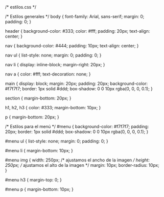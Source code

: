 /* estilos.css */

/* Estilos generales */
body {
  font-family: Arial, sans-serif;
  margin: 0;
  padding: 0;
}

header {
  background-color: #333;
  color: #fff;
  padding: 20px;
  text-align: center;
}

nav {
  background-color: #444;
  padding: 10px;
  text-align: center;
}

nav ul {
  list-style: none;
  margin: 0;
  padding: 0;
}

nav li {
  display: inline-block;
  margin-right: 20px;
}

nav a {
  color: #fff;
  text-decoration: none;
}

main {
  display: block;
  margin: 20px;
  padding: 20px;
  background-color: #f7f7f7;
  border: 1px solid #ddd;
  box-shadow: 0 0 10px rgba(0, 0, 0, 0.1);
}

section {
  margin-bottom: 20px;
}

h1, h2, h3 {
  color: #333;
  margin-bottom: 10px;
}

p {
  margin-bottom: 20px;
}

/* Estilos para el menú */
#menu {
  background-color: #f7f7f7;
  padding: 20px;
  border: 1px solid #ddd;
  box-shadow: 0 0 10px rgba(0, 0, 0, 0.1);
}

#menu ul {
  list-style: none;
  margin: 0;
  padding: 0;
}

#menu li {
  margin-bottom: 10px;
}

#menu img {
  width: 250px; /* ajustamos el ancho de la imagen */
  height: 250px; /* ajustamos el alto de la imagen */
  margin: 10px;
  border-radius: 10px;
}

#menu h3 {
  margin-top: 0;
}

#menu p {
  margin-bottom: 10px;
}

